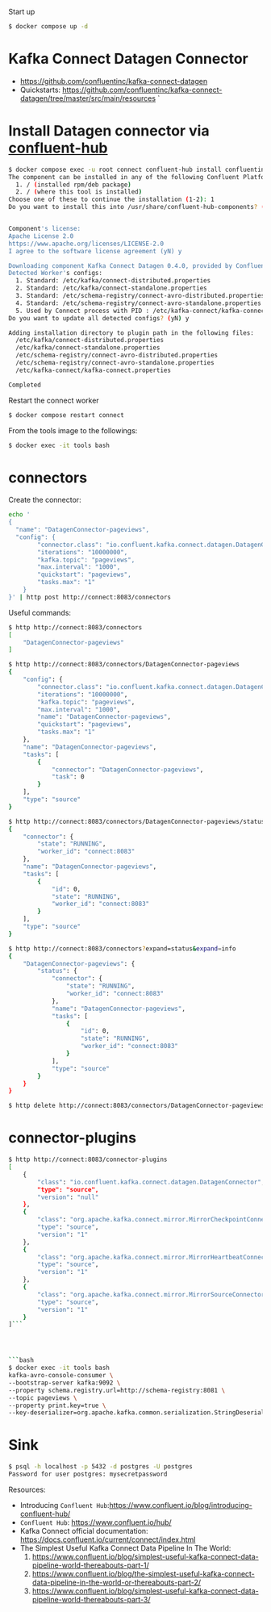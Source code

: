 Start up 
```bash
$ docker compose up -d
```

# Kafka Connect Datagen Connector 

* https://github.com/confluentinc/kafka-connect-datagen
* Quickstarts: https://github.com/confluentinc/kafka-connect-datagen/tree/master/src/main/resources
`
# Install Datagen connector via [confluent-hub](https://www.confluent.io/hub/)

```bash
$ docker compose exec -u root connect confluent-hub install confluentinc/kafka-connect-datagen:0.4.0
The component can be installed in any of the following Confluent Platform installations:
  1. / (installed rpm/deb package)
  2. / (where this tool is installed)
Choose one of these to continue the installation (1-2): 1
Do you want to install this into /usr/share/confluent-hub-components? (yN) y


Component's license:
Apache License 2.0
https://www.apache.org/licenses/LICENSE-2.0
I agree to the software license agreement (yN) y

Downloading component Kafka Connect Datagen 0.4.0, provided by Confluent, Inc. from Confluent Hub and installing into /usr/share/confluent-hub-components
Detected Worker's configs:
  1. Standard: /etc/kafka/connect-distributed.properties
  2. Standard: /etc/kafka/connect-standalone.properties
  3. Standard: /etc/schema-registry/connect-avro-distributed.properties
  4. Standard: /etc/schema-registry/connect-avro-standalone.properties
  5. Used by Connect process with PID : /etc/kafka-connect/kafka-connect.properties
Do you want to update all detected configs? (yN) y

Adding installation directory to plugin path in the following files:
  /etc/kafka/connect-distributed.properties
  /etc/kafka/connect-standalone.properties
  /etc/schema-registry/connect-avro-distributed.properties
  /etc/schema-registry/connect-avro-standalone.properties
  /etc/kafka-connect/kafka-connect.properties

Completed
```

Restart the connect worker

```bash
$ docker compose restart connect
```

From the tools image to the followings:
```bash
$ docker exec -it tools bash
```

# connectors 

Create the connector:

```bash
echo '
{
  "name": "DatagenConnector-pageviews",
  "config": {
        "connector.class": "io.confluent.kafka.connect.datagen.DatagenConnector",
        "iterations": "10000000",
        "kafka.topic": "pageviews",
        "max.interval": "1000",
        "quickstart": "pageviews",
        "tasks.max": "1"
    } 
}' | http post http://connect:8083/connectors 
```

Useful commands:

```bash
$ http http://connect:8083/connectors
[
    "DatagenConnector-pageviews"
]
```

```bash
$ http http://connect:8083/connectors/DatagenConnector-pageviews
{
    "config": {
        "connector.class": "io.confluent.kafka.connect.datagen.DatagenConnector",
        "iterations": "10000000",
        "kafka.topic": "pageviews",
        "max.interval": "1000",
        "name": "DatagenConnector-pageviews",
        "quickstart": "pageviews",
        "tasks.max": "1"
    },
    "name": "DatagenConnector-pageviews",
    "tasks": [
        {
            "connector": "DatagenConnector-pageviews",
            "task": 0
        }
    ],
    "type": "source"
}
```

```bash
$ http http://connect:8083/connectors/DatagenConnector-pageviews/status
{
    "connector": {
        "state": "RUNNING",
        "worker_id": "connect:8083"
    },
    "name": "DatagenConnector-pageviews",
    "tasks": [
        {
            "id": 0,
            "state": "RUNNING",
            "worker_id": "connect:8083"
        }
    ],
    "type": "source"
}
```

```bash
$ http http://connect:8083/connectors?expand=status&expand=info
{
    "DatagenConnector-pageviews": {
        "status": {
            "connector": {
                "state": "RUNNING",
                "worker_id": "connect:8083"
            },
            "name": "DatagenConnector-pageviews",
            "tasks": [
                {
                    "id": 0,
                    "state": "RUNNING",
                    "worker_id": "connect:8083"
                }
            ],
            "type": "source"
        }
    }
}
```

```bash
$ http delete http://connect:8083/connectors/DatagenConnector-pageviews
```

# connector-plugins

```bash
$ http http://connect:8083/connector-plugins
[
    {
        "class": "io.confluent.kafka.connect.datagen.DatagenConnector",
        "type": "source",
        "version": "null"
    },
    {
        "class": "org.apache.kafka.connect.mirror.MirrorCheckpointConnector",
        "type": "source",
        "version": "1"
    },
    {
        "class": "org.apache.kafka.connect.mirror.MirrorHeartbeatConnector",
        "type": "source",
        "version": "1"
    },
    {
        "class": "org.apache.kafka.connect.mirror.MirrorSourceConnector",
        "type": "source",
        "version": "1"
    }
]```




```bash
$ docker exec -it tools bash
kafka-avro-console-consumer \
--bootstrap-server kafka:9092 \
--property schema.registry.url=http://schema-registry:8081 \
--topic pageviews \
--property print.key=true \
--key-deserializer=org.apache.kafka.common.serialization.StringDeserializer
```


# Sink

```bash
$ psql -h localhost -p 5432 -d postgres -U postgres
Password for user postgres: mysecretpassword
```




Resources:

* Introducing `Confluent Hub`:https://www.confluent.io/blog/introducing-confluent-hub/
* `Confluent Hub`: https://www.confluent.io/hub/
* Kafka Connect official documentation: https://docs.confluent.io/current/connect/index.html
* The Simplest Useful Kafka Connect Data Pipeline In The World:
  1. https://www.confluent.io/blog/simplest-useful-kafka-connect-data-pipeline-world-thereabouts-part-1/
  2. https://www.confluent.io/blog/the-simplest-useful-kafka-connect-data-pipeline-in-the-world-or-thereabouts-part-2/
  3. https://www.confluent.io/blog/simplest-useful-kafka-connect-data-pipeline-world-thereabouts-part-3/
